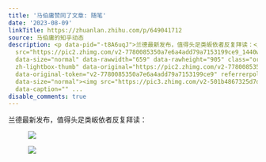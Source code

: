 ```yaml
---
title: '马伯庸赞同了文章: 随笔'
date: '2023-08-09'
linkTitle: https://zhuanlan.zhihu.com/p/649041712
source: 马伯庸的知乎动态
description: <p data-pid="-t8A6uqJ">兰德最新发布，值得头足类皈依者反复拜读：</p><figure data-size="normal"><img
  src="https://pic2.zhimg.com/v2-7780085350a7e6a4add79a7153199ce9_1440w.jpg" data-caption=""
  data-size="normal" data-rawwidth="659" data-rawheight="905" class="origin_image
  zh-lightbox-thumb" data-original="https://pic2.zhimg.com/v2-7780085350a7e6a4add79a7153199ce9_r.jpg"
  data-original-token="v2-7780085350a7e6a4add79a7153199ce9" referrerpolicy="no-referrer"></figure><figure
  data-size="normal"><img src="https://pic3.zhimg.com/v2-501b4867325d7de59995c8f61084893e_1440w.jpg"
  data-caption="" ...
disable_comments: true
---
```

<p data-pid="-t8A6uqJ">兰德最新发布，值得头足类皈依者反复拜读：</p><figure data-size="normal"><img src="https://pic2.zhimg.com/v2-7780085350a7e6a4add79a7153199ce9_1440w.jpg" data-caption="" data-size="normal" data-rawwidth="659" data-rawheight="905" class="origin_image zh-lightbox-thumb" data-original="https://pic2.zhimg.com/v2-7780085350a7e6a4add79a7153199ce9_r.jpg" data-original-token="v2-7780085350a7e6a4add79a7153199ce9" referrerpolicy="no-referrer"></figure><figure data-size="normal"><img src="https://pic3.zhimg.com/v2-501b4867325d7de59995c8f61084893e_1440w.jpg" data-caption="" ...